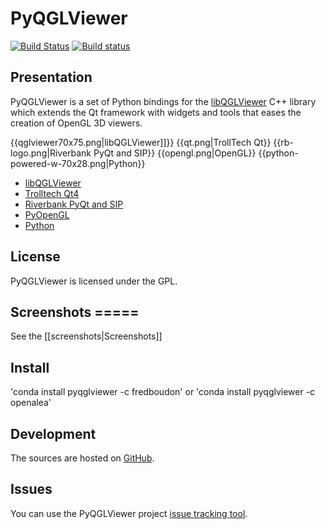 # PyQGLViewer

[![Build Status](https://travis-ci.org/fredboudon/PyQGLViewer.svg?branch=master)](https://travis-ci.org/fredboudon/PyQGLViewer) [![Build status](https://ci.appveyor.com/api/projects/status/7jo1h7frejsot8uh/branch/master?svg=true)](https://ci.appveyor.com/project/fredboudon/pyqglviewer/branch/master)

## Presentation


PyQGLViewer is a set of Python bindings for the [libQGLViewer](http://artis.imag.fr/~Gilles.Debunne/QGLViewer/) C++ library which extends the Qt framework with widgets and tools that eases the creation of OpenGL 3D viewers. 

{{qglviewer70x75.png|libQGLViewer]]}}
{{qt.png|TrollTech Qt}}
{{rb-logo.png|Riverbank PyQt and SIP}}
{{opengl.png|OpenGL}}
{{python-powered-w-70x28.png|Python}}

  * [libQGLViewer](http://artis.imag.fr/~Gilles.Debunne/QGLViewer/)
  * [Trolltech Qt4](http://www.trolltech.com)
  * [Riverbank PyQt and SIP](http://www.riverbankcomputing.co.uk/pyqt/)
  * [PyOpenGL](http://pyopengl.sourceforge.net/)
  * [Python](http://www.python.org)


## License 

PyQGLViewer is licensed under the GPL.


## Screenshots =====

See the [[screenshots|Screenshots]]

## Install

'conda install pyqglviewer -c fredboudon'
or
'conda install pyqglviewer -c openalea'


## Development 

The sources are hosted on [GitHub](https://github.com/fredboudon/PyQGLViewer). 


## Issues

You can use the PyQGLViewer project [issue tracking tool](https://github.com/fredboudon/PyQGLViewer/issues).




